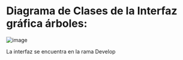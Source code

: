 # Diagrama de Clases de la Interfaz gráfica árboles:

![image](https://github.com/user-attachments/assets/7ccf6ae6-6e68-41e7-85c0-b7939c0a9e6a)

La interfaz se encuentra en la rama Develop
